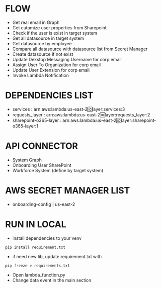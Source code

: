 # FLOW
- Get real email in Graph
- Get cutomize user properties from Sharepoint
- Check if the user is exist in target system
- Get all datasource in target system
- Get datasource by employee
- Compare all datasource with datasource list from Secret Manager
- Create datasource if not exist
- Update Dekstop Messaging Username for corp email
- Assign User To Organization for corp email
- Update User Extension for corp email
- Invoke Lambda Notification

# DEPENDENCIES LIST
- services              : arn:aws:lambda:us-east-2:id:layer:services:3
- requests_layer        : arn:aws:lambda:us-east-2:id:layer:requests_layer:2
- sharepoint-o365-layer : arn:aws:lambda:us-east-2:id:layer:sharepoint-o365-layer:1

# API CONNECTOR
- System Graph
- Onboarding User SharePoint
- Workforce System (define by target system)

# AWS SECRET MANAGER LIST
- onboarding-config                | us-east-2

# RUN IN LOCAL
- install dependencies to your venv
```
pip install requirement.txt
```
- if need new lib, update requirement.txt with
```
pip freeze > requirements.txt
```
- Open lambda_function.py
- Change data event in the main section